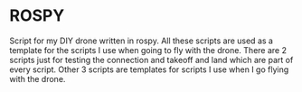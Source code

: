 # ROSPY

Script for my DIY drone written in rospy. All these scripts are used as a template for the scripts I use when going to fly with the drone. There are 2 scripts just for testing the connection and takeoff and land which are part of every script. Other 3 scripts are templates for scripts I use when I go flying with the drone.


